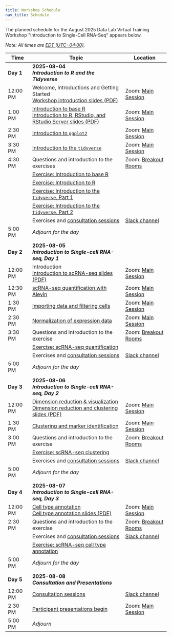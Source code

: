 ```yaml
---
title: Workshop Schedule
nav_title: Schedule
---
```


The planned schedule for the August 2025 Data Lab Virtual Training Workshop "Introduction to Single-Cell RNA-Seq" appears below.


*Note: All times are [EDT (UTC−04:00)](https://www.timeanddate.com/time/zones/edt).*


| Time        | Topic                             | Location |
|-------------|--------------------------------------------|----------------|
| **Day 1**   | **2025-08-04** <br> _**Introduction to R and the Tidyverse**_                 |
| 12:00 PM    | Welcome, Introductions and Getting Started <br> [Workshop introduction slides (PDF)](../slides/2025-08-04_course-intro-scRNA.pdf)  | Zoom: [Main Session](../software-setup/zoom-procedures.md) |
| 1:00 PM     | [Introduction to base R](../completed-notebooks/intro-to-R-tidyverse/01-intro_to_base_R.nb.html) <br> [Introduction to R, RStudio, and RStudio Server slides (PDF)](../slides/2025-08-04_intro-to-r-rstudio.pdf) | Zoom: [Main Session](../software-setup/zoom-procedures.md)|
| 2:30 PM     | [Introduction to `ggplot2`](../completed-notebooks/intro-to-R-tidyverse/02-intro_to_ggplot2.nb.html) | Zoom: [Main Session](../software-setup/zoom-procedures.md) |
| 3:30 PM     | [Introduction to the `tidyverse`](../completed-notebooks/intro-to-R-tidyverse/03-intro_to_tidyverse.nb.html) | Zoom: [Main Session](../software-setup/zoom-procedures.md) |
| 4:30 PM     | Questions and introduction to the exercises | Zoom: [Breakout Rooms](../software-setup/zoom-procedures.md#using-breakout-rooms) |
|             | [Exercise: Introduction to base R](https://github.com/AlexsLemonade/training-modules/blob/{{site.release_tag}}/intro-to-R-tidyverse/exercise_01-intro_to_base_R.Rmd)  | |
|             | [Exercise: Introduction to R](https://github.com/AlexsLemonade/training-modules/blob/{{site.release_tag}}/intro-to-R-tidyverse/exercise_02-intro_to_R.Rmd)  | |
|             | [Exercise: Introduction to the `tidyverse`, Part 1](https://github.com/AlexsLemonade/training-modules/blob/{{site.release_tag}}/intro-to-R-tidyverse/exercise_03a-intro_to_tidyverse.Rmd)  | |
|             | [Exercise: Introduction to the `tidyverse`, Part 2](https://github.com/AlexsLemonade/training-modules/blob/{{site.release_tag}}/intro-to-R-tidyverse/exercise_03b-intro_to_tidyverse.Rmd)  | |
|             | Exercises and [consultation sessions](workshop-logistics.md#consultation-sessions) | [Slack channel](../software-setup/slack-procedures.md) |
| 5:00  PM    | *Adjourn for the day*             |
| | |         |
| **Day 2**   | **2025-08-05**  <br> _**Introduction to Single-cell RNA-seq, Day 1**_ |
| 12:00 PM    | Introduction <br> [Introduction to scRNA-seq slides (PDF)](../slides/2025-08-05_Intro_to_scRNA-seq.pdf) | Zoom: [Main Session](../software-setup/zoom-procedures.md) |
| 12:30 PM    | [scRNA-seq quantification with Alevin](../completed-notebooks/scRNA-seq/01-scRNA_quant_qc.nb.html) | Zoom: [Main Session](../software-setup/zoom-procedures.md)|
| 1:30 PM     | [Importing data and filtering cells](../completed-notebooks/scRNA-seq/02-filtering_scRNA.nb.html) | Zoom: [Main Session](../software-setup/zoom-procedures.md) |
| 2:30 PM     | [Normalization of expression data](../completed-notebooks/scRNA-seq/03-normalizing_scRNA.nb.html) | Zoom: [Main Session](../software-setup/zoom-procedures.md) |
| 3:30 PM     | Questions and introduction to the exercise | Zoom: [Breakout Rooms](../software-setup/zoom-procedures.md#using-breakout-rooms) |
|             | [Exercise: scRNA-seq quantification](https://github.com/AlexsLemonade/training-modules/blob/{{site.release_tag}}/scRNA-seq/exercise_01-scrna_quant.Rmd) | |
|             | Exercises and [consultation sessions](workshop-logistics.md#consultation-sessions) | [Slack channel](../software-setup/slack-procedures.md) |
| 5:00  PM    | *Adjourn for the day*             |
| | |         |
| **Day 3**   | **2025-08-06**  <br> _**Introduction to Single-cell RNA-seq, Day 2**_ |
| 12:00 PM    | [Dimension reduction & visualization](../completed-notebooks/scRNA-seq/04-dimension_reduction_scRNA.nb.html) <br> [Dimension reduction and clustering slides (PDF)](../slides/2025-08-06_dimension-reduction-clustering.pdf) | Zoom: [Main Session](../software-setup/zoom-procedures.md)|
| 1:30 PM     | [Clustering and marker identification](../completed-notebooks/scRNA-seq/05-clustering_markers_scRNA.nb.html) | Zoom: [Main Session](../software-setup/zoom-procedures.md) |
| 3:00 PM     | Questions and introduction to the exercise | Zoom: [Breakout Rooms](../software-setup/zoom-procedures.md#using-breakout-rooms) |
|             | [Exercise: scRNA-seq clustering](https://github.com/AlexsLemonade/training-modules/blob/{{site.release_tag}}/scRNA-seq/exercise_02-scrna_clustering.Rmd) | |
|             | Exercises and [consultation sessions](workshop-logistics.md#consultation-sessions) | [Slack channel](../software-setup/slack-procedures.md) |
| 5:00  PM    | *Adjourn for the day*             |
| | |    |
| **Day 4**   | **2025-08-07**  <br> _**Introduction to Single-cell RNA-seq, Day 3**_ | |
| 12:00 PM    | [Cell type annotation](../completed-notebooks/scRNA-seq/06-celltype_annotation.nb.html) <br> [Cell type annotation slides (PDF)](../slides/2025-08-07_cell-type-assignment.pdf) | Zoom: [Main Session](../software-setup/zoom-procedures.md) |
| 2:30 PM     | Questions and introduction to the exercise | Zoom: [Breakout Rooms](../software-setup/zoom-procedures.md#using-breakout-rooms) |
|             | Exercises and [consultation sessions](workshop-logistics.md#consultation-sessions) | [Slack channel](../software-setup/slack-procedures.md)|
|             | [Exercise: scRNA-seq cell type annotation](https://github.com/AlexsLemonade/training-modules/blob/{{site.release_tag}}/scRNA-seq/exercise_03-celltype.Rmd) | |
| 5:00  PM    | *Adjourn for the day*             |
| | |
| **Day 5**   | **2025-08-08**  <br> _**Consultation and Presentations**_ |
| 12:00 PM    | [Consultation sessions](workshop-logistics.md#consultation-sessions)  | [Slack channel](../software-setup/slack-procedures.md) |
| 2:30 PM     | [Participant presentations begin](workshop-logistics.md#participant-presentations) | Zoom: [Main Session](../software-setup/zoom-procedures.md) |
| 5:00 PM     | *Adjourn*   |


